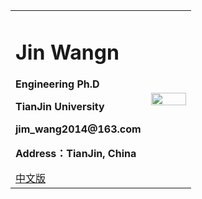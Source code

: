 <div>
<table border="0">
  <tr>
    <td>
      <h1>Jin Wangn</h1>
      <p><b>Engineering Ph.D</b></p>
      <p><b>TianJin University</b></p>
      <p><b>jim_wang2014@163.com</b></p>
      <p><b>Address：TianJin, China</b></p>
      <a href="/index.html">中文版</a>
    </td>
    <td width="25%">
      <img src="/zhengjianzhao.jpg" width="100%">
    </td>
  </tr>
</table>
</div>

